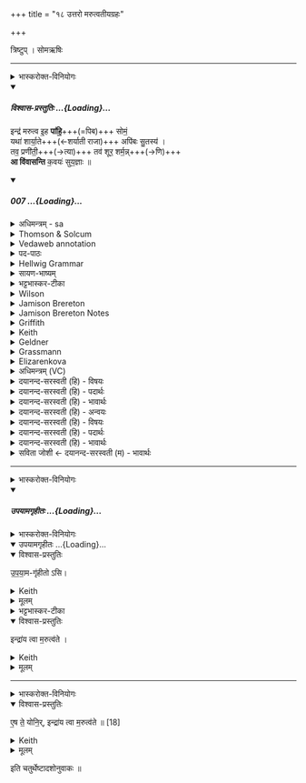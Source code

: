 +++
title = "१८ उत्तरो मरुत्वतीयग्रहः"

+++

त्रिष्टुप् । सोमऋषिः

_______
<details><summary>भास्करोक्त-विनियोगः</summary>

1द्वितीयं मरुत्वतीयं गृह्णाति - इन्द्र मरुत्व इति चतुष्पदया त्रिष्टुभा । 
</details>
<div class="js_include" includetitle="plain" newlevelforh1="5" title="विश्वास-प्रस्तुतिः" unfilled url="/vedAH_Rk/shAkalam/saMhitA/vishvAsa-prastutiH/03/051/07_indra_marutva.md">
<details open><summary><h5>विश्वास-प्रस्तुतिः ...{Loading}...</h5></summary>


इन्द्र॑ मरुत्व इ॒ह **पा॑हि॒**+++(=पिब)+++ सोमं॒  
यथा॑ शार्या॒ते+++(←शर्याती राजा)+++ अपि॑बः सु॒तस्य॑ ।  
तव॒ प्रणी॑ती॒+++(→त्या)+++ तव॑ शूर॒ शर्म॒न्न्+++(→णि)+++  
**आ वि॑वासन्ति** क॒वयः॑ सुय॒ज्ञाः ॥

</details>
</div>
<div class="js_include" includetitle="false" newlevelforh1="5" unfilled url="/vedAH_Rk/shAkalam/saMhitA/sarvASh_TIkAH/03/051/07_indra_marutva.md">
<details open><summary><h5>007 ...{Loading}...</h5></summary>
<details><summary>अधिमन्त्रम् - sa</summary>

- देवता - इन्द्रः
- ऋषिः - गाथिनो विश्वामित्रः
- छन्दः - त्रिष्टुप्
</details>
<details><summary>Thomson & Solcum</summary>

इ꣡न्द्र मरुत्व इह꣡ पाहि सो꣡मं  
य꣡था शार्याते꣡ अ꣡पिबः सुत꣡स्य  
त꣡व प्र꣡णीती त꣡व शूर श꣡र्मन्न्  
आ꣡ विवासन्ति कव꣡यः सुयज्ञाः꣡
</details>
<details><summary>Vedaweb annotation</summary>

_________
**Strata**  
Normal

###### Pāda-label
genre M  
genre M  
genre M  
genre M
_________
**Morph**  
ihá ← ihá (invariable)  
{}

índra ← índra- (nominal stem)  
{case:VOC, gender:M, number:SG}

marutvaḥ ← marútvant- (nominal stem)  
{case:VOC, gender:M, number:SG}

pāhi ← √pā- 2 (root)  
{number:SG, person:2, mood:IMP, tense:AOR, voice:ACT}

sómam ← sóma- (nominal stem)  
{case:ACC, gender:M, number:SG}

ápibaḥ ← √pā- 2 (root)  
{number:SG, person:2, mood:IND, tense:IPRF, voice:ACT}

śāryāté ← śāryātá- (nominal stem)  
{case:LOC, gender:M, number:SG}

sutásya ← √su- (root)  
{case:GEN, gender:M, number:SG, non-finite:PPP}

yáthā ← yáthā (invariable)  
{}

práṇītī ← práṇīti- (nominal stem)  
{case:INS, gender:F, number:SG}

śárman ← śárman- (nominal stem)  
{case:LOC, gender:N, number:SG}

śūra ← śū́ra- (nominal stem)  
{case:VOC, gender:M, number:SG}

táva ← tvám (pronoun)  
{case:GEN, number:SG}

táva ← tvám (pronoun)  
{case:GEN, number:SG}

ā́ ← ā́ (invariable)  
{}

kaváyaḥ ← kaví- (nominal stem)  
{case:NOM, gender:M, number:PL}

suyajñā́ḥ ← suyajñá- (nominal stem)  
{case:NOM, gender:M, number:PL}

vivāsanti ← √vanⁱ- (root)  
{number:PL, person:3, mood:IND, tense:PRS, voice:ACT, mood:DES}

</details>
<details><summary>पद-पाठः</summary>

इन्द्र॑ । म॒रु॒त्वः॒ । इ॒ह । पा॒हि॒ । सोम॑म् । यथा॑ । शा॒र्या॒ते । अपि॑बः । सु॒तस्य॑ ।  
तव॑ । प्रऽनी॑ती । तव॑ । शू॒र॒ । शर्म॑न् । आ । वि॒वा॒स॒न्ति॒ । क॒वयः॑ । सु॒ऽय॒ज्ञाः ॥
</details>
<details><summary>Hellwig Grammar</summary>

-   *indra*
- \[noun\], vocative, singular, masculine
- “Indra; leader; best; king; first; head; self; indra \[word\];
    Indra; sapphire; fourteen; guru.”
------------------------------------------------------------------------
- *marutva* ← *marutvas* ← *marutvat*
- \[noun\], vocative, singular, masculine
- “Marut(a).”
------------------------------------------------------------------------
- *iha*
- \[adverb\]
- “here; now; in this world; now; below; there; here; just.”
------------------------------------------------------------------------
- *pāhi* ← *pā*
- \[verb\], singular, Aorist imperative
- “drink; gulp; soak; drink; suck; inhale.”
------------------------------------------------------------------------
- *somaṃ* ← *somam* ← *soma*
- \[noun\], accusative, singular, masculine
- “Soma; moon; soma \[word\]; Candra.”
------------------------------------------------------------------------
- *yathā*
- \[adverb\]
- “equally; as; so that; like; how; yathā \[word\]; that; wherein.”
------------------------------------------------------------------------
- *śāryāte* ← *śāryāta*
- \[noun\], locative, singular, masculine
- “śaryāti.”
------------------------------------------------------------------------
- *apibaḥ* ← *pā*
- \[verb\], singular, Imperfect
- “drink; gulp; soak; drink; suck; inhale.”
------------------------------------------------------------------------
- *sutasya* ← *suta*
- \[noun\], genitive, singular, masculine
- “Soma.”
------------------------------------------------------------------------
- *tava* ← *tvad*
- \[noun\], genitive, singular
- “you.”
------------------------------------------------------------------------
- *praṇītī* ← *praṇīti*
- \[noun\], instrumental, singular, feminine
- “guidance; guidance.”
------------------------------------------------------------------------
- *tava* ← *tvad*
- \[noun\], genitive, singular
- “you.”
------------------------------------------------------------------------
- *śūra*
- \[noun\], vocative, singular, masculine
- “hero; cock; śūra; Śūra; Vatica robusta; Plumbago zeylanica;
    warrior; hero; attacker; lentil; wild boar; lion; dog.”
------------------------------------------------------------------------
- *śarmann* ← *śarman*
- \[noun\], locative, singular, neuter
- “protection; protective covering; refuge; joy.”
------------------------------------------------------------------------
- *ā*
- \[adverb\]
- “towards; ākāra; until; ā; since; according to; ā \[suffix\].”
------------------------------------------------------------------------
- *vivāsanti* ← *vivās* ← *√van*
- \[verb\], plural, Present indikative
- “invite; endeavor; try for.”
------------------------------------------------------------------------
- *kavayaḥ* ← *kavi*
- \[noun\], nominative, plural, masculine
- “poet; wise man; bard; Venus; Uśanas; kavi \[word\]; Kavi; prophet;
    guru; Brahma.”
------------------------------------------------------------------------
- *suyajñāḥ* ← *su*
- \[adverb\]
- “very; well; good; nicely; beautiful; su; early; quite.”
------------------------------------------------------------------------
- *suyajñāḥ* ← *yajñāḥ* ← *yajña*
- \[noun\], nominative, plural, masculine
- “yajña; religious ceremony; Vishnu; yajña \[word\]; Yajña; Shiva.”
------------------------------------------------------------------------
</details>
<details><summary>सायण-भाष्यम्</summary>

हे **मरुत्वः** मरुद्भिस् तद्वन् हे **इन्द्र** त्वम् **इह** अस्मदीये यज्ञे आगत्य **सोमं** **पाहि** पिब । **यथा** त्वं पूर्वं **शार्याते** शर्यातेः पुत्रे तस्मिन् राजनि यज्ञं कुर्वाणे **सुतस्य** अभिषुतं सोमम् **अपिबः** तथा अत्रापि पिबेत्यर्थः । इन्द्रः शार्यातस्य यज्ञे सोमरसानपिबदित्येषोऽर्थः कौषीतके स्पष्टमुक्तः । तथा मन्त्रवर्णश्च -- आ स्मा रथं वृषपाणेषु तिष्ठसि शार्यातस्य प्रभृता येषु मन्दसे' (ऋ. सं. १. ५१. १२) इति । हे **शूर** इन्द्र **तव** संबन्धिनि **शर्मन्** शर्मणि निर्बाधस्थाने स्थिताः **सुयज्ञाः** सुष्ठुकृतयज्ञाः **कवयः** मेधाविनो यजमानाः **प्रणीती** तव हविषां प्रणयनेन प्रापणेन **आ** समन्तात् **विवासन्ति** त्वामेव परिचरन्ति । विवासतिः परिचरणकर्मा ॥ 

**शार्याते** । शर्यातेरयमित्यर्थे ‘ तस्येदं ' इत्यण्प्रत्ययः ।  
**अपिबः** । यथायोगादनिघातः । अडागमस्वरः । प्रणीती । नयतेर्भावे  क्तिन् ।  तादौ च निति कृति° ' इति गतेः प्रकृतिस्वरत्वम्। ‘ सुपां सुलुक्° ' इति तृतीयाया: सवर्णदीर्घः । ‘ उपसर्गादसमासेऽपि' इति णत्वम् ॥
</details>
<details><summary>भट्टभास्कर-टीका</summary>

हे **इन्द्र मरुत्वः** । 'मतुवसोः' इति रुत्वम् । 'नामन्त्रिते समानाधिकरणे' इति पूर्वपदस्याविद्यमानवत्त्वनिषेधान्निहन्यते ।  

इहास्मिन् कर्मणि **सोमं पाहि** पिब । पूर्ववच्छपो लुक् । 

**शर्यातिर्** नाम राजा, तस्येदं शार्यातम् । यथा शर्यातेर् यागे **सुतस्य** सोमस्यापिबः । पूर्ववत् सम्प्रदानत्वं षष्ठ्याः षष्ठी च । कस्मात्पुनरेवमभ्यर्थ्यत इत्याह - हे **शूर** इन्द्र तव **प्रणीती** प्रणीत्या । 'सुपां सुलुक्' इति तृतीयायाः पूर्वसवर्णदीर्घत्वम् । 

तद्विषयेन प्रणयनेन तवैव **शर्मन्** शर्मणि शरणभावे । निमित्तसप्तमी, भावेसुखे वा निमित्ते सप्तमी । त्वमेव शरणं मे यथा भवसि, तदर्थं **सुयज्ञाः** शोभन-यज्ञाः **कवयो** मेधाविनस् त्वाम् एवाविवासन्ति परिचरन्ति । तस्मात्त्वामेव प्रार्थयामहे ॥
</details>
<details><summary>Wilson</summary>

###### English translation:

“**Indra**, accompanied, by the **Maruts**, drink the **Soma** at this ceremony as you have drunk of this libation of the son of **Śāryāti**; your far-reaching and devout worshippers, being in security, adore you through their offerings.”

_________
**Commentary by Sāyaṇa: Ṛgveda-bhāṣya**  

Śārvāti: RV. 1.051.12; Yasus. 7.35; being in security: tava **śarman** a vivāsanti, they worship you in the security, or unassailable plural ce, dependent on, or protected by you, tavasambandhini śarmani nirbādhasthāne stithāḥ;

Śarman = **sukha**-nimitte, for the sake of happiness; or, **yajña**-**gṛha**, the chamber of sacrifice
</details>
<details><summary>Jamison Brereton</summary>

O Indra along with the Maruts, drink the soma here, as you drank of  the pressed (soma) beside Śāryāta.  
With your guidance, in your shelter, o champion, the wise poets of  
good sacrifices seek their win.
</details>
<details><summary>Jamison Brereton Notes</summary>

This vs. contains yet another implicit contrast between the aor. and pres. of √pā ‘drink’: pāhi … yáthā … ápibaḥ. See comm. ad III.35.10, 36.3, 40.1-2, and 47.3.

It is not clear whether a contrast is also meant between the acc. sómam with pāhi (also 8a) and the (potentially partitive) genitive sutásya with ápibaḥ and, if so, whether it is signaling some sort of aspectual distinction.

The verb ā́vivāsanti lacks an object here, though it usually is construed with one. Geldner (/Witzel Gotō) interpret it as ‘invite’ (presumably supplying ‘you’), while Renou supplies the gods as object. I think the object slot has been intentionally left blank: with Indra’s guidance and in his shelter they hope to win whatever they fancy, hence my somewhat awk. tr. “seek their win.” Oberlies (Rel.RV I.403) suggests that this is a poetic contest, but I don’t see any evidence of this beyond the plural.

Given the usual rendering of kaví- elsewhere in the published translation, I would change the tr. here to ‘sage poets’ or just ‘poets’.
</details>
<details><summary>Griffith</summary>

Here, Indra, drink thou Soma with the Maruts, as thou didst drink the juice beside Saryata.  
     Under thy guidance, in thy keeping, Hero, the singers serve, skilled in fair sacrifices.
</details>
<details><summary>Keith</summary>

O Indra with the Maruts drink here the Soma,  
As thou didst drink the pressed drink with Çaryata  
Under thy guidance, in thy protection, O hero,  
The singers skilled in sacrifice are fain to serve.

</details>
<details><summary>Geldner</summary>

Indra, Marutbegleiteter, trink hier den Soma, wie du bei Saryata vom Safte trankst! Unter deiner Führung, in deinem Schutze, du Held, laden die Weisen mit schönem Opfer ein.
</details>
<details><summary>Grassmann</summary>

Hier trinke Soma mit den Maruts, Indra, wie bei Çarjata du den Saft getrunken; In deiner Huld, o Held, in deinem Schutze erfreuen sich die opferreichen Weisen.
</details>
<details><summary>Elizarenkova</summary>

О Индра, сопровождаемый Марутами, пей здесь сому,  
Как пил ты выжатого у Шарьяты.  
Под твоим предводительством, под твоей защитой, о герой,  
Поэты с прекрасными жертвами стремятся к завоеванию.
</details>
<details><summary>अधिमन्त्रम् (VC)</summary>

- इन्द्र:
- गोपवन आत्रेयः सप्तवध्रिर्वा
- त्रिष्टुप्
- धैवतः
</details>
<details><summary>दयानन्द-सरस्वती (हि) - विषयः</summary>

अब राजा के विषय को अगले मन्त्र में कहते हैं।
</details>
<details><summary>दयानन्द-सरस्वती (हि) - पदार्थः</summary>

पदार्थान्वयभाषाः -  हे (इन्द्र) ऐश्वर्य्य के धारण करनेवाले ! आप (इह) इस संसार में (सोमम्) ऐश्वर्य्य करनेवाले की (पाहि) रक्षा कीजिये। और हे (मरुत्वः) उत्तम धनों से युक्त (यथा) जिस प्रकार (शार्य्याते) हिंसा करनेवालों को प्राप्त होनेवालों के इस व्यवहार में (सुतस्य) उत्पन्न को आप (अपिबः) पान कीजिये। हे (शूर) दुष्टों के नाशकर्त्ता जो (सुयज्ञाः) श्रेष्ठ संयुक्त क्रियायें जिनकी वे (कवयः) विद्वान् लोग (तव) आपकी (प्रणीती) उत्तम नीति से और (तव) आपके (शर्मन्) सुखकारक गृह में ऐश्वर्य्यकर्त्ता को (आ, विवासन्ति) प्राप्त होते हैं, उनकी आप रक्षा कीजिये ॥७॥
</details>
<details><summary>दयानन्द-सरस्वती (हि) - भावार्थः</summary>

भावार्थभाषाः -  हे राजन् ! जैसे आप अपने राज्य ऐश्वर्य्य न्याय और धर्म की रक्षा करते हैं, उसी प्रकार के आपके मन्त्री और नौकर आदि होवें, उनका सत्कार आपको सदा ही करना चाहिये ॥७॥
</details>
<details><summary>दयानन्द-सरस्वती (हि) - अन्वयः</summary>

अन्वय:  हे इन्द्र ! त्वमिह सोमं पाहि। हे मरुत्वो यथा शार्याते सुतस्य त्वमपिबः। हे शूर ! ये सयज्ञाः कवयस्तव प्रणीती तव शर्मन्त्सोममाविवासन्ति ताँस्त्वं पाहि ॥७॥
</details>
<details><summary>दयानन्द-सरस्वती (हि) - विषयः</summary>

अथ राजविषयमाह।
</details>
<details><summary>दयानन्द-सरस्वती (हि) - पदार्थः</summary>

पदार्थान्वयभाषाः -  (इन्द्र) ऐश्वर्य्यधारक (मरुत्वः) प्रशंसितधनयुक्त (इह) अस्मिन् संसारे (पाहि) रक्ष (सोमम्) ऐश्वर्य्यकारकम् (यथा) (शार्याते) यः शरीरे हिंसकान् याति प्राप्नोति तस्यास्मिन् व्यवहारे (अपिबः) पिब (सुतस्य) निष्पन्नस्य (तव) (प्रणीती) प्रकृष्टया नीत्या (तव) (शूर) दुष्टानां हिंसक (शर्मन्) सुखकारके गृहे (आ) (विवासन्ति) परिचरन्ति (कवयः) विद्वांसः (सुयज्ञाः) शोभना यज्ञाः सङ्गताः क्रिया येषान्ते ॥७॥
</details>
<details><summary>दयानन्द-सरस्वती (हि) - भावार्थः</summary>

भावार्थभाषाः -  हे राजन् ! यथा भवान् स्वं राष्ट्रमैश्वर्य्यं न्यायं धर्मं च रक्षति तथा येऽमात्यभृत्याः स्युस्तेषां सत्कारस्त्वया सदैव कर्त्तव्यः ॥७॥
</details>
<details><summary>सविता जोशी ← दयानन्द-सरस्वती (म) - भावार्थः</summary>

भावार्थभाषाः -  हे राजा! जसे तू आपले राज्य, ऐश्वर्य, न्याय व धर्माचे रक्षण करतोस त्याच प्रकारचे तुझे मंत्री व नोकर इत्यादी असावेत. त्यांचा तू सत्कार सदैव करावा. ॥ ७ ॥
</details>
</details>
</div>  

_______
<details><summary>भास्करोक्त-विनियोगः</summary>

2 पूर्ववद्ग्रहणं सादनं च ॥
</details>
<div class="js_include" includetitle="false" newlevelforh1="5" unfilled url="/vedAH_yajuH/taittirIyam/saMhitA/yajuH/sarva-prastutiH/1/4_somAbhiShavAdi/17_pUrvo_marutvatIyagrahaH/upayAmagRhItaH.md">
<details open><summary><h5>उपयामगृहीतः ...{Loading}...</h5></summary>
<details><summary>भास्करोक्त-विनियोगः</summary>

इमामनुद्रुत्य उपयामगृहीतोसीन्द्राय त्वा मरुत्वत इति गृह्णाति ॥
</details>
<div class="js_include" includetitle="false" newlevelforh1="5" unfilled="" url="/vedAH_yajuH/taittirIyam/saMhitA/yajuH/sarva-prastutiH/1/4_somAbhiShavAdi/03_antaryAmagrahaH/upayAmagRhItaH.md">
<details open><summary><h10>उपयामगृहीतः ...{Loading}...</h10></summary>
<details open><summary>विश्वास-प्रस्तुतिः</summary>

उ॒प॒या॒म-गृ॑हीतो ऽसि।
</details>
<details><summary>Keith</summary>

Thou art taken with a support/ foundation.
</details>
<details><summary>मूलम्</summary>

उ॒प॒या॒मगृ॑हीतोऽसि।
</details>
<details><summary>भट्टभास्कर-टीका</summary>

उपयम्यन्ते स्वात्मन्येव नियम्यन्ते भूतजातान्यस्मिन् अभिन्नेधिकरणे इत्युपयामः पृथ्वी । 'इयं वा उपयामः' इति ब्राह्मणम् । 'हलश्च' इति घञ्, थाथादिस्वरेणान्तोदात्तत्वम् । तेन गृहीतस्त्वमसि ; कोन्यस्त्वां गृहीतुं क्षम इति भावः ; पृथिव्यापो गृहीष्यामीतिवत् । 'तृतीया कर्मणि' इति पूर्वपदप्रकृतिस्वरत्वम् । यद्वा - उपयामार्थं पृथिव्यर्थं गृहीतोसीति ; हे सोम ।   

ननु 'स्वाहा त्वा सुभवस्सूर्याय' इति मन्त्रवर्णनात् सूर्यदेवत्यः कथं पृथिवीदेवत्यः स्यात् ? नैतद्देवताभिधानं ; पृथिवीवासिनां प्रजानां यागद्वारेण स्थित्यर्थं गृहीतोसीति स्तूयते । यद्वा - पृथिव्यपि देवतैवास्य 'उपयामगृहीतोसीत्याहादितिदेवत्यास्तेन' इति, अदितिः पृथ्वी । 'चतुर्थी' इति योगविभागात्समासः । 'क्ते च' इति पूर्वपदप्रकृतिस्वरत्वम् । 'इयं वा उपयामस्तस्मादिमां प्रजा अनु प्रजायन्ते' इति ब्राह्मणम् ॥

________________

उपयामगृहीतोसीति व्याख्यातम् । 'इयं वा उपयामः' तयैव गृहीतोसीति ।
</details>
</details>
</div>
<details open><summary>विश्वास-प्रस्तुतिः</summary>

इन्द्रा॑य त्वा म॒रुत्व॑ते ।
</details>
<details><summary>Keith</summary>

to Indra with the Maruts thee!
</details>
<details><summary>मूलम्</summary>

इन्द्रा॑य त्वा म॒रुत्व॑ते ।
</details>

_______
<details><summary>भास्करोक्त-विनियोगः</summary>

2एष ते योनिरिन्द्राय त्वा मरुत्वत इति सादयति ॥
</details>
<details open><summary>विश्वास-प्रस्तुतिः</summary>

ए॒ष ते॒ योनि॒र्, इन्द्रा॑य त्वा म॒रुत्व॑ते ॥ [18]
</details>
<details><summary>Keith</summary>

This is thy birthplace; to Indra with the Maruts thee!
</details>
<details><summary>मूलम्</summary>

ए॒ष ते॒ योनि॒रिन्द्रा॑य त्वा म॒रुत्व॑ते ॥ [18]
</details>
</details>
</div>  


इति चतुर्थेष्टादशोनुवाकः ॥  
